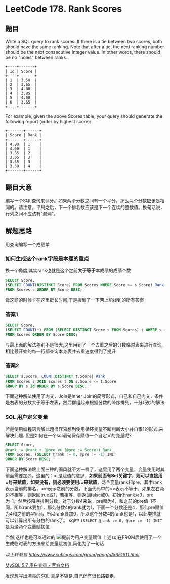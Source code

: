 # LeetCode 178. Rank Scores

## 题目
Write a SQL query to rank scores. If there is a tie between two scores, both should have the same ranking. Note that after a tie, the next ranking number should be the next consecutive integer value. In other words, there should be no "holes" between ranks.
```
+----+-------+
| Id | Score |
+----+-------+
| 1  | 3.50  |
| 2  | 3.65  |
| 3  | 4.00  |
| 4  | 3.85  |
| 5  | 4.00  |
| 6  | 3.65  |
+----+-------+
```
For example, given the above Scores table, your query should generate the following report (order by highest score):
```
+-------+------+
| Score | Rank |
+-------+------+
| 4.00  | 1    |
| 4.00  | 1    |
| 3.85  | 2    |
| 3.65  | 3    |
| 3.65  | 3    |
| 3.50  | 4    |
+-------+------+
```
## 题目大意
编写一个SQL查询来评分。如果两个分数之间有一个平分，那么两个分数应该是相同的。请注意，平局之后，下一个排名数应该是下一个连续的整数值。换句话说，行列之间不应该有“漏洞”。

## 解题思路 
用查询编写一个成绩单

### 如何生成这个rank字段是本题的重点
换一个角度,其实rank也就是这个之前**大于等于**本成绩的成绩个数
```sql
SELECT Score, 
(SELECT COUNT(DISTINCT Score) FROM Scores WHERE Score >= s.Score) Rank 
FROM Scores s ORDER BY Score DESC;
```

做这题的时候卡在这里挺长时间,于是搜集了一下网上能找到的所有答案

### 答案1
```sql
SELECT Score,
(SELECT COUNT(*) FROM (SELECT DISTINCT Score s FROM Scores) t WHERE s >= Score) Rank
FROM Scores ORDER BY Score DESC;
```
与最上面的解法差别不是很大,这里用到了一个去重之后的分数临时表来进行查询,相比最开始的每一行都查询本身表并去重速度得到了提升

### 答案2
```sql
SELECT s.Score, COUNT(DISTINCT t.Score) Rank
FROM Scores s JOIN Scores t ON s.Score <= t.Score
GROUP BY s.Id ORDER BY s.Score DESC;
```
下面这种解法使用了内交，Join是Inner Join的简写形式，自己和自己内交，条件是右表的分数大于等于左表，然后群组起来根据分数的降序排列，十分巧妙的解法


### SQL 用户定义变量
若是使用编程语言解此题很容易想到使用循环变量不断判断大小并自家1的形式.来解决此题.
但是如何在一个sql语句保存赋值一个自定义的变量呢?
```sql
SELECT Score,
@rank := @rank + (@pre <> (@pre := Score)) Rank
FROM Scores, (SELECT @rank := 0, @pre := -1) INIT 
ORDER BY Score DESC;
```
下面这种解法跟上面三种的画风就不太一样了，这里用了两个变量，变量使用时其前面需要加@，这里的：= 是赋值的意思，**如果前面有Set关键字，则可以直接用=号来赋值，如果没有，则必须要使用:=来赋值**，两个变量rank和pre，其中rank表示当前的排名，pre表示之前的分数，下面代码中的<>表示不等于，如果左右两边不相等，则返回true或1，若相等，则返回false或0。初始化rank为0，pre为-1，然后按降序排列分数，对于分数4来说，pre赋为4，和之前的pre值-1不同，所以rank要加1，那么分数4的rank就为1，下面一个分数还是4，那么pre赋值为4和之前的4相同，所以rank要加0，所以这个分数4的rank也是1，以此类推就可以计算出所有分数的rank了。
sql中 ```(SELECT @rank := 0, @pre := -1) INIT ``` 是为这两个变量赋初值

当然,这样也是可以通过的
![提前为用户变量赋值](http://upload-images.jianshu.io/upload_images/5617720-2195936e10cf67fe.png?imageMogr2/auto-orient/strip%7CimageView2/2/w/1240)
上述sql在FROM后使用了一个生成临时表的方法来给变量赋初值,简化为了一句话

*以上转载自:https://www.cnblogs.com/grandyang/p/5351611.html*

[MySQL 5.7 用户变量 - 官方文档](https://dev.mysql.com/doc/refman/5.7/en/user-variables.html)

发现想写出漂亮的SQL 真是不容易,自己还有很长路要走.